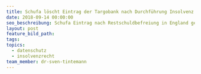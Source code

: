 ```yaml
---
title: Schufa löscht Eintrag der Targobank nach Durchführung Insolvenz in England
date: 2018-09-14 00:00:00
seo_beschreibung: Schufa Eintrag nach Restschuldbefreiung in England gelöscht
layout: post
feature_bild_path:
tags:
topics:
  - datenschutz
  - insolvenzrecht
team_member: dr-sven-tintemann
---
```


